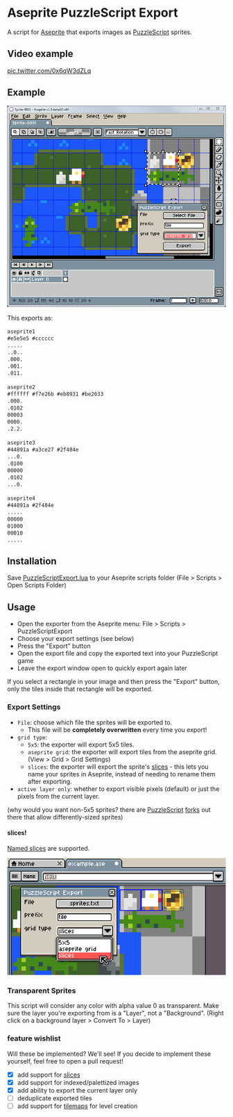 # Aseprite PuzzleScript Export

A script for [Aseprite](https://www.aseprite.org/) that exports images as [PuzzleScript](https://www.puzzlescript.net/) sprites.

## Video example

<a href="https://t.co/0x6qW3dZLq">pic.twitter.com/0x6qW3dZLq</a>

## Example

![aseprite screenshot](./docs/example.png)

This exports as:

```
aseprite1
#e5e5e5 #cccccc
.....
..0..
.000.
.001.
.011.

aseprite2
#ffffff #f7e26b #eb8931 #be2633
.000.
.0102
00003
0000.
.2.2.

aseprite3
#44891a #a3ce27 #2f484e
...0.
.0100
00000
.0102
...0.

aseprite4
#44891a #2f484e
.....
00000
01000
00010
.....
```

## Installation

Save [PuzzleScriptExport.lua](https://raw.githubusercontent.com/pancelor/aseprite-puzzlescript-export/main/PuzzleScriptExport.lua) to your Aseprite scripts folder (File > Scripts > Open Scripts Folder)

## Usage

* Open the exporter from the Aseprite menu: File > Scripts > PuzzleScriptExport
* Choose your export settings (see below)
* Press the "Export" button
* Open the export file and copy the exported text into your PuzzleScript game
* Leave the export window open to quickly export again later

If you select a rectangle in your image and then press the "Export" button, only the tiles inside that rectangle will be exported.

### Export Settings

* `File`: choose which file the sprites will be exported to.
  * This file will be **completely overwritten** every time you export!
* `grid type`:
  * `5x5`: the exporter will export 5x5 tiles.
  * `aseprite grid`: the exporter will export tiles from the aseprite grid. (View > Grid > Grid Settings)
  * `slices`: the exporter will export the sprite's [slices](https://www.aseprite.org/docs/slices/) - this lets you name your sprites in Aseprite, instead of needing to rename them after exporting.
* `active layer only`: whether to export visible pixels (default) or just the pixels from the current layer.

(why would you want non-5x5 sprites? there are [PuzzleScript](https://auroriax.github.io/PuzzleScript/editor.html) [forks](https://github.com/broken-sign-games/PuzzleScript) out there that allow differently-sized sprites)

#### slices!

[Named slices](https://www.aseprite.org/docs/slices/) are supported.

![aseprite screenshot](./docs/slices.png)

### Transparent Sprites

This script will consider any color with alpha value 0 as transparent. Make sure the layer you're exporting from is a "Layer", not a "Background". (Right click on a background layer > Convert To > Layer)

### feature wishlist

Will these be implemented? We'll see! If you decide to implement these yourself, feel free to open a pull request!

- [x] add support for [slices](https://www.aseprite.org/docs/slices/)
- [x] add support for indexed/palettized images
- [x] add ability to export the current layer only
- [ ] deduplicate exported tiles
- [ ] add support for [tilemaps](https://www.aseprite.org/docs/tilemap) for level creation
